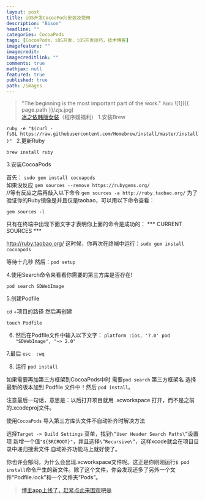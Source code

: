 ```yaml
---
layout: post
title: iOS开发CocoaPods安装及使用
description: "Bison"
headline: ""
categories: CocoaPods
tags: [CocoaPods，iOS开发，iOS开发技巧，技术博客]
imagefeature: ""
imagecredit: 
imagecreditlink: ""
comments: true
mathjax: null
featured: true
published: true
path: /images
---
```


>&quot;The beginning is the most important part of the work.&quot;
><small><cite title="Plato">Plato</cite></small>
>![1]({{ page.path }}/zjs.jpg)<br>
>[冰之依韩版女装](http://allluckly.taobao.com/)（程序媛福利）
1.安装Brew

`ruby -e "$(curl -fsSL https://raw.githubusercontent.com/Homebrew/install/master/install)"`  
2.更新Ruby

`brew install ruby`

3.安装CocoaPods

首先： `sudo gem install cocoapods`   
如果没反应  `gem sources --remove https://rubygems.org/`     
//等有反应之后再敲入以下命令
`gem sources -a http://ruby.taobao.org/`
为了验证你的Ruby镜像是并且仅是taobao，可以用以下命令查看：

`gem sources -l`

只有在终端中出现下面文字才表明你上面的命令是成功的：
*** CURRENT SOURCES ***

http://ruby.taobao.org/
这时候，你再次在终端中运行：`sudo gem install cocoapods`

等待十几秒
然后：`pod setup`

4.使用Search命令来看看你需要的第三方库是否存在!

`pod search SDWebImage `

5.创建Podfile

`cd` +项目的路径 然后再创建

`touch Podfile`

6. 然后在Podfile文件中输入以下文字：
`platform :ios, '7.0'
pod "SDWebImage", "~> 2.0"  `

7.最后 `esc  :wq`

8. 运行 `pod install `

如果需要再加第三方框架到CocoaPods中时 需要`pod search` 第三方框架名  选择最新的版本加到 Podfile 文件中！然后 `pod install`。

注意最后一句话，意思是：以后打开项目就用 .xcworkspace 打开，而不是之前的.xcodeproj文件。

使用`CocoaPods` 导入第三方库头文件不自动补齐时解决方法

选择`Target -> Build Settings` 菜单，找到`\”User Header Search Paths\”`设置项
新增一个值`"${SRCROOT}"`，并且选择`\”Recursive\”`，这样xcode就会在项目目录中递归搜索文件
自动补齐功能马上就好使了。

你也许会郁闷，为什么会出现.xcworkspace文件呢。这正是你刚刚运行`$ pod install`命令产生的新文件。除了这个文件，你会发现还多了另外一个文件“Podfile.lock”和一个文件夹“Pods”。<br>

> [博主app上线了，赶紧点此来围观吧😄](https://itunes.apple.com/us/app/it-blog-zi-xueios-kai-fa-jin/id1067787090?l=zh&ls=1&mt=8)<br>




